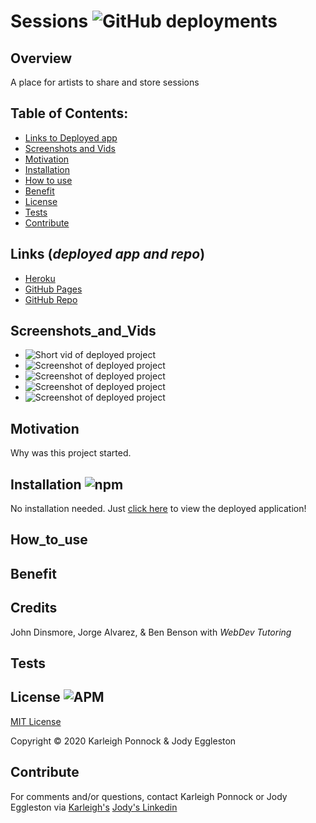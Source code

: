 # Sessions ![GitHub deployments](https://img.shields.io/github/deployments/badges/shields/shields-staging?color=green)
  

  ## Overview 
  A place for artists to share and store sessions  

  ## Table of Contents:
  - [Links to Deployed app](#Links (*deployed app and repo*))
  - [Screenshots and Vids](#Screenshots_and_Vids)
  - [Motivation](#Motivation)
  - [Installation](#Installation)
  - [How to use](#How_to_use)
  - [Benefit](#Benefit)
  - [License](#License)
  - [Tests](#Tests)
  - [Contribute](#Contribute)

 ## Links (*deployed app and repo*)
  - [Heroku](https://)
  - [GitHub Pages](https://)
  - [GitHub Repo](https://github.com/karleighponnock/sessions)

 ## Screenshots_and_Vids 
  - ![Short vid of deployed project](giphy)
  - ![Screenshot of deployed project](./assets/images/screenshot1.png)  
  - ![Screenshot of deployed project](./assets/images/screenshot2.png)
  - ![Screenshot of deployed project](./assets/images/screenshot3.png)  
  - ![Screenshot of deployed project](./assets/images/screenshot4.png)
  
  ## Motivation
  Why was this project started.

  ## Installation ![npm](https://img.shields.io/npm/v/npm?color=pink&style=plastic) 
  No installation needed.  Just [click here](http://) to view the deployed application!

  ## How_to_use


  ## Benefit
  

  ## Credits
  John Dinsmore, Jorge Alvarez, & Ben Benson with *WebDev Tutoring*

  ## Tests

 
  ## License ![APM](https://img.shields.io/apm/l/npm?color=pink&style=plastic)
  [MIT License](https://opensource.org/licenses/MIT)
  
  Copyright © 2020 Karleigh Ponnock & Jody Eggleston 

  ## Contribute
  For comments and/or questions, contact Karleigh Ponnock or Jody Eggleston via 
  [Karleigh's]()
  [Jody's Linkedin](https://www.linkedin.com/in/jody-eggleston/)